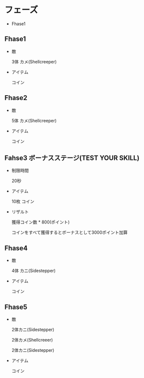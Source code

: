 # フェーズ

- Fhase1

## Fhase1

- 敵

    3体 カメ(Shellcreeper)

- アイテム

    コイン

## Fhase2

- 敵

    5体 カメ(Shellcreeper)

- アイテム

    コイン

## Fahse3 ボーナスステージ(TEST YOUR SKILL)

- 制限時間

    20秒

- アイテム

    10枚 コイン

- リザルト

    獲得コイン数 * 800(ポイント)

    コインをすべて獲得するとボーナスとして3000ポイント加算

## Fhase4

- 敵

    4体 カニ(Sidestepper)

- アイテム

    コイン

## Fhase5

- 敵

    2体カニ(Sidestepper)

    2体カメ(Shellcreeer)

    2体カニ(Sidestepper)

- アイテム

    コイン